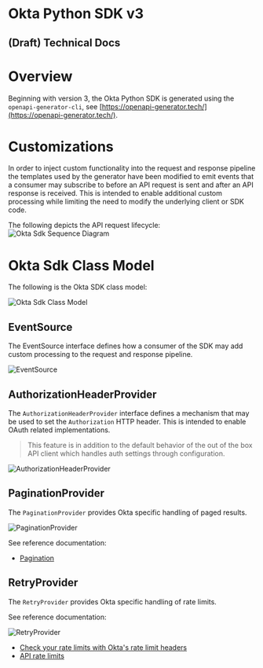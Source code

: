 # Okta Python SDK v3
## (Draft) Technical Docs

# Overview
Beginning with version 3, the Okta Python SDK is generated using the `openapi-generator-cli`, see [https://openapi-generator.tech/](https://openapi-generator.tech/).  

# Customizations

In order to inject custom functionality into the request and response pipeline the templates used by the generator have been modified to emit events that a consumer may subscribe to before an API request is sent and after an API response is received.  This is intended to enable additional custom processing while limiting the need to modify the underlying client or SDK code.

The following depicts the API request lifecycle:
![Okta Sdk Sequence Diagram](./images/okta-sdk-sequence_diagram.png)

# Okta Sdk Class Model
The following is the Okta SDK class model:

![Okta Sdk Class Model](./images/okta-sdk-class_diagram.png)

## EventSource
The EventSource interface defines how a consumer of the SDK may add custom processing to the request and response pipeline.

![EventSource](./images/EventSource.png)

## AuthorizationHeaderProvider
The `AuthorizationHeaderProvider` interface defines a mechanism that may be used to set the `Authorization` HTTP header.  This is intended to enable OAuth related implementations.

> This feature is in addition to the default behavior of the out of the box API client which handles auth settings through configuration.

![AuthorizationHeaderProvider](./images/AuthorizationHeaderProvider.png)

## PaginationProvider
The `PaginationProvider` provides Okta specific handling of paged results.  

![PaginationProvider](./images/PaginationProvider.png)

See reference documentation:
- [Pagination](https://developer.okta.com/docs/api/#pagination)

## RetryProvider
The `RetryProvider` provides Okta specific handling of rate limits.  

See reference documentation:

![RetryProvider](./images/RetryProvider.png)

- [Check your rate limits with Okta's rate limit headers](https://developer.okta.com/docs/reference/rl-best-practices/#check-your-rate-limits-with-okta-s-rate-limit-headers)
- [API rate limits](https://help.okta.com/en-us/content/topics/security/api-rate-limits.htm)
